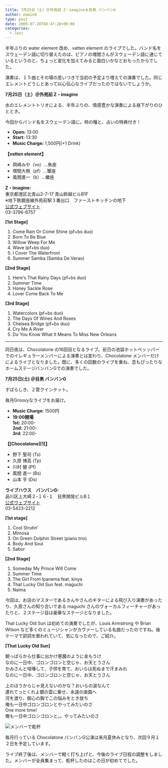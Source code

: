```yaml
---
title: 7月25日（土）＠外苑前 Z・imagine＆目黒 バンバンG
author: eawind
type: post
date: 2009-07-28T08:47:28+09:00
categories:
  - Jazz
---
```

半年ぶりの water element 改め、vatten element のライブでした。バンド名をスウェーデン語に切り替えたのは、ピアノの増間さんがスウェーデン語に通じているというのと、ちょっと変化を加えてみると面白いかなとおもったからでした。

演奏は、１５曲とその場の思いつきで当初の予定より増えての演奏でした。同じエレメントどうしとあって以心伝心なライブだったのではないでしょうか。

**7月25日（土）＠外苑前 Z・imagine**

水のエレメントトリオによる、半年ぶりの、情感豊かな演奏による昼下がりのひととき。

今回からバンド名をスウェーデン語に。柿の種と、占いの特典付き！

- **Open:** 13:00
- **Start:** 13:30
- **Music Charge:** 1,500円(+1 Drink)

**【vatten element】**
- 岡崎みや（vo）…魚座
- 増間大樹（pf）…蟹座
- 風間進一（b）…蠍座

**Z・imagine:**  
東京都港区北青山2-7-17 青山鈴越ビルB1F  
※地下鉄銀座線外苑前駅３番出口　ファーストキッチンの地下  
[公式ウェブサイト](http://www.radio-zipangu.com/zimagine/)  
03-3796-6757

**[1st Stage]**
1. Come Rain Or Come Shine (pf+bs duo)
2. Born To Be Blue
3. Willow Weep For Me
4. Wave (pf+bs duo)
5. I Cover The Waterfront
6. Summer Samba (Samba De Verao)

**[2nd Stage]**
1. Here's That Rainy Days (pf+bs duo)
2. Summer Time
3. Honey Sackle Rose
4. Lover Come Back To Me

**[3rd Stage]**
1. Watercolors (pf+bs duo)
2. The Days Of Wines And Roses
3. Chelsea Bridge (pf+bs duo)
4. Cry Me A River
5. Do You Know What It Means To Miss New Orleans

---

同日夜は、Chocolatone の16回目となるライブ。前日の池袋ホットペッッパーでのイレギュラーメンバーによる演奏とは変わり、Chocolatone メンバーだけによるライブとなりました。既に、多くの回数のライブを重ね、息もぴったりなホームステージバンバンGでの演奏でした。

**7月25日(土) ＠目黒 バンバンG**

すばらしき、２管クインテット。

毎月Groovyなライブをお届け。

- **Music Charge:** 1500円
- **19:00開場**  
  **1st:** 20:00-  
  **2nd:** 21:00-  
  **3rd:** 22:00-

**【[Chocolatone][1]】**
- 野下 聖司 (Ts)
- 久原 博高 (Tp)
- 川村 健 (Pf)
- 風間 進一 (Bs)
- 山本 亨 (Ds)

**ライブハウス　バンバンG:**  
品川区上大崎２-１６-１　目黒開発ビルB１  
[公式ウェブサイト](http://www1.cts.ne.jp/~banban-g/)  
03-5423-2212

**[1st stage]**
1. Cool Strutin'
2. Mimosa
3. On Green Dolphin Street (piano trio)
4. Body And Soul
5. Sabor

**[2nd Stage]**
1. Someday My Prince Will Come
2. Summer Time
3. The Girl From Ipanema feat. kinya
4. That Lucky Old Sun feat. maguchi
5. Naima

今回は、お店のマスターであるきんやさんのギターによる飛び入り演奏があったり、久原さんの知り合いである maguchi さんのヴォーカルフィーチャーがあったりと、２ステージ目は豪華なステージとなりました。

That Lucky Old Sun は初めての演奏でしたが、Louis Armstrong や Brian Wilson など多くのミュージシャンがカヴァーしている名曲だったのですね。後テーマで訳詞を歌われていて、気になったので、ご紹介。

**[That Lucky Old Sun]**

朝っぱらから仕事に出かけ悪魔のように金もうけ  
なのに一日中、ゴロンゴロンと空じゃ、お天とうさん  
かみさんと喧嘩して、子供を育て、おいらは死ぬまで汗まみれ  
なのに一日中、ゴロンゴロンと空じゃ、お天とうさん  

上のほうからじゃ見えないのかな？おいらの涙なんて  
連れてっとくれよ銀の雲に乗せ、永遠の楽園へ  
河を渡り、御心の胸でこの悩みをとき放ち  
俺も一日中ゴロンゴロンとやってみたいのさ  
One more time!  
俺も一日中ゴロンゴロンと。。やってみたいのさ

![メンバーで乾杯](/img/2009/07/IMG_0034.jpg)

毎月行っている Chocolatone バンバンG公演は来月夏休みとなり、次回９月１２日を予定しています。

ライブ終了後は、メンバーで軽く打ち上げと、今後のライブ日程の調整をしました。メンバーが全員集まって、乾杯したのはこの日が初めてでした。

